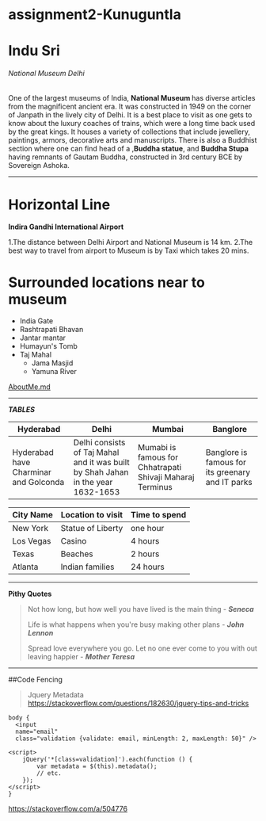 # assignment2-Kunuguntla
<H1> Indu Sri </H1>
<H6> National Museum Delhi </H6>
<p> One of the largest museums of India, <b> National Museum </b> has diverse articles from the magnificent ancient era. It was constructed in 1949 on the corner of Janpath in the lively city of Delhi. It is a best place to visit as one gets to know about the luxury coaches of trains, which were a long time back used by the great kings. It houses a variety of collections that include jewellery, paintings, armors, decorative arts and manuscripts. There is also a Buddhist section where one can find head of a ,<b>Buddha statue</b>, and <b>Buddha Stupa</b> having remnants of Gautam Buddha, constructed in 3rd century BCE by Sovereign Ashoka.</p>

***

# Horizontal Line 

**Indira Gandhi International Airport**

1.The distance between Delhi Airport and National Museum is 14 km.
2.The best way to travel from airport to Museum is by Taxi which takes 20 mins.

# Surrounded locations near to museum
  * India Gate
  * Rashtrapati Bhavan
  * Jantar mantar
  * Humayun's Tomb
  * Taj Mahal
    * Jama Masjid
    * Yamuna River

[AboutMe.md](AboutMe.md)

***
***TABLES***

|Hyderabad|Delhi|Mumbai|Banglore|
|---|---|---|---|
|Hyderabad have Charminar and Golconda|Delhi consists of Taj Mahal and it was built by Shah Jahan in the year 1632-1653|Mumabi is famous for Chhatrapati Shivaji Maharaj Terminus|Banglore is famous for its greenary and IT parks|



|City Name|Location to visit|Time to spend|
|---|---|---|
|New York|Statue of Liberty|one hour|
|Los Vegas|Casino|4 hours|
|Texas|Beaches|2 hours|
|Atlanta|Indian families|24 hours|


***
**Pithy Quotes**
>Not how long, but how well you have lived is the main thing - ***Seneca***
>
>Life is what happens when you're busy making other plans - ***John Lennon***
>
>Spread love everywhere you go. Let no one ever come to you with out leaving happier - ***Mother Teresa***

***
##Code Fencing
>Jquery Metadata
<https://stackoverflow.com/questions/182630/jquery-tips-and-tricks>

```
body {
  <input 
  name="email" 
  class="validation {validate: email, minLength: 2, maxLength: 50}" />

<script>
    jQuery('*[class=validation]').each(function () {
        var metadata = $(this).metadata();
        // etc.
    });
</script>
}
```
<https://stackoverflow.com/a/504776>
